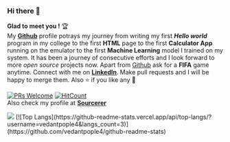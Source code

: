 ### Hi there 👋
**Glad to meet you !** :trophy: <br>
My [**Github**](https://github.com/vedantpople4/) profile potrays my journey from writing my first ***Hello world*** program in my college to the first **HTML** page to the first **Calculator App** running on the emulator to the first **Machine Learning** model I trained on my system. It has been a journey of consecutive efforts and I look forward to more *open source* projects now. Apart from [Github](https://github.com/vedantpople4/) ask for a **FIFA** game anytime. Connect with me on [**LinkedIn**](https://www.linkedin.com/in/vedant-pople-b97783168/). Make pull requests and I will be happy to merge them. Also :star: if you like any :hugs: 

[![PRs Welcome](https://img.shields.io/badge/PRs-welcome-brightgreen.svg?style=flat&logo=github)](https://github.com/vedantpople4/) [![HitCount](http://hits.dwyl.com/dwyl/hits.svg)](https://github.com/vedantpople4)<br>
Also check my profile at [**Sourcerer**](https://sourcerer.io/vedantpople4)

<img src="https://github-readme-stats.vercel.app/api?username=vedantpople4&&hide=issues&&show_icons=true&title_color=ffffff&icon_color=bb2acf&text_color=daf7dc&bg_color=151515">
[![Top Langs](https://github-readme-stats.vercel.app/api/top-langs/?username=vedantpople4&langs_count=3)](https://github.com/vedantpople4/github-readme-stats)


